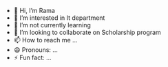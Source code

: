 - 👋 Hi, I’m Rama
- 👀 I’m interested in It department
- 🌱 I’m not currently learning 
- 💞️ I’m looking to collaborate on Scholarship program
- 📫 How to reach me ...
- 😄 Pronouns: ...
- ⚡ Fun fact: ...

<!---
grama5771/grama5771 is a ✨ special ✨ repository because its `README.md` (this file) appears on your GitHub profile.
You can click the Preview link to take a look at your changes.
--->

